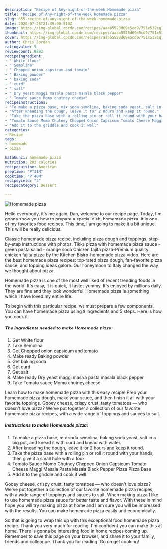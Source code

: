 ```yaml
---
description: "Recipe of Any-night-of-the-week Homemade pizza"
title: "Recipe of Any-night-of-the-week Homemade pizza"
slug: 655-recipe-of-any-night-of-the-week-homemade-pizza
date: 2020-07-26T21:49:00.510Z
image: https://img-global.cpcdn.com/recipes/aaab5528d69e5cd9/751x532cq70/homemade-pizza-recipe-main-photo.jpg
thumbnail: https://img-global.cpcdn.com/recipes/aaab5528d69e5cd9/751x532cq70/homemade-pizza-recipe-main-photo.jpg
cover: https://img-global.cpcdn.com/recipes/aaab5528d69e5cd9/751x532cq70/homemade-pizza-recipe-main-photo.jpg
author: Chris Jordan
ratingvalue: 5
reviewcount: 9892
recipeingredient:
- " White flour"
- " Semolina"
- " Chopped onion capsicum and tomato"
- " Baking powder"
- " baking soda"
- " curd"
- " salt"
- " Dry yeast maggi masala pasta masala black pepper"
- " Tomato sauce Momo chutney cheese"
recipeinstructions:
- "To make a pizza base, mix soda semolina, baking soda yeast, salt in a big pot, and knead it with curd and knead with water."
- "After kneading the dough, leave it for 2 hours and keep it round."
- "Take the pizza base with a rolling pin or roll it round with your hands, then give it a small hole with a fouk"
- "Tomato Sauce Momo Chutney Chopped Onion Capsicum Tomato Cheese Maggi Masala Pasta Masala Black Pepper Pizza Pizza Base"
- "Add it to the griddle and cook it well"
categories:
- Recipe
tags:
- homemade
- pizza

katakunci: homemade pizza 
nutrition: 283 calories
recipecuisine: American
preptime: "PT31M"
cooktime: "PT40M"
recipeyield: "3"
recipecategory: Dessert

---
```



![Homemade pizza](https://img-global.cpcdn.com/recipes/aaab5528d69e5cd9/751x532cq70/homemade-pizza-recipe-main-photo.jpg)

Hello everybody, it's me again, Dan, welcome to our recipe page. Today, I'm gonna show you how to prepare a special dish, homemade pizza. It is one of my favorites food recipes. This time, I am going to make it a bit unique. This will be really delicious.

Classic homemade pizza recipe, including pizza dough and toppings, step-by-step instructions with photos. Tikka pizza with homemade pizza sauce - green pasta salad - orange soda Chicken fajita pizza-Premium quality chicken fajita pizza by the Kitchen Bistro-homemade pizza video. Here are the best homemade pizza recipes: top-rated pizza dough, fan-favorite pizza sauce, and topping ideas galore. Our honeymoon to Italy changed the way we thought about pizza.

Homemade pizza is one of the most well liked of recent trending foods in the world. It's easy, it is quick, it tastes yummy. It's enjoyed by millions daily. They are fine and they look wonderful. Homemade pizza is something which I have loved my entire life.


To begin with this particular recipe, we must prepare a few components. You can have homemade pizza using 9 ingredients and 5 steps. Here is how you cook it.

<!--inarticleads1-->

##### The ingredients needed to make Homemade pizza:

1. Get  White flour
1. Take  Semolina
1. Get  Chopped onion capsicum and tomato
1. Make ready  Baking powder
1. Get  baking soda
1. Get  curd
1. Get  salt
1. Make ready  Dry yeast maggi masala pasta masala black pepper
1. Take  Tomato sauce Momo chutney cheese


Learn how to make homemade pizza with this easy recipe! Prep your homemade pizza dough, make your sauce, and then finish it all with your favorite toppings. Gooey cheese, crispy crust, tasty tomatoes — who doesn&#39;t love pizza? We&#39;ve put together a collection of our favorite homemade pizza recipes, with a wide range of toppings and sauces to suit. 

<!--inarticleads2-->

##### Instructions to make Homemade pizza:

1. To make a pizza base, mix soda semolina, baking soda yeast, salt in a big pot, and knead it with curd and knead with water.
1. After kneading the dough, leave it for 2 hours and keep it round.
1. Take the pizza base with a rolling pin or roll it round with your hands, then give it a small hole with a fouk
1. Tomato Sauce Momo Chutney Chopped Onion Capsicum Tomato Cheese Maggi Masala Pasta Masala Black Pepper Pizza Pizza Base
1. Add it to the griddle and cook it well


Gooey cheese, crispy crust, tasty tomatoes — who doesn&#39;t love pizza? We&#39;ve put together a collection of our favorite homemade pizza recipes, with a wide range of toppings and sauces to suit. When making pizza I like to use homemade pizza sauce for better taste and flavor. With these in mind hope you will try making pizza at home and I am sure you will be impressed with the results. You can make homemade pizza easily and economically. 

So that is going to wrap this up with this exceptional food homemade pizza recipe. Thank you very much for reading. I'm confident you can make this at home. There is gonna be interesting food in home recipes coming up. Remember to save this page on your browser, and share it to your family, friends and colleague. Thank you for reading. Go on get cooking!
